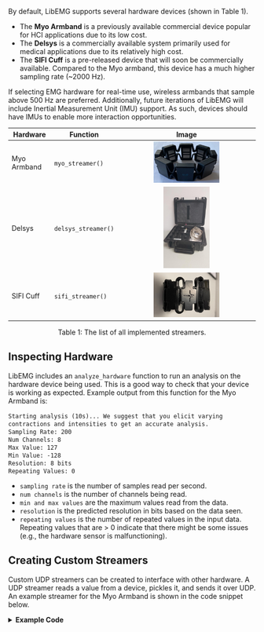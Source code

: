 <style>
    table {
        width: 100%;
    }
    .device_img {
        display: block;
        margin-left: auto;
        margin-right: auto;
        width: 50%;
        height: 50%;
    }
    .device_img_2 {
        display: block;
        margin-left: auto;
        margin-right: auto;
        width: 35%;
        height: 50%;
    }
</style>

By default, LibEMG supports several hardware devices (shown in Table 1). 
- The **Myo Armband** is a previously available commercial device popular for HCI applications due to its low cost.
- The **Delsys** is a commercially available system primarily used for medical applications due to its relatively high cost. 
- The **SIFI Cuff** is a pre-released device that will soon be commercially available. Compared to the Myo armband, this device has a much higher sampling rate (~2000 Hz).

If selecting EMG hardware for real-time use, wireless armbands that sample above 500 Hz are preferred. Additionally, future iterations of LibEMG will include Inertial Measurement Unit (IMU) support. As such, devices should have IMUs to enable more interaction opportunities.

| <center>Hardware</center> | <center>Function</center> | <center>Image</center> |
| ------------- | ------------- | ------------- |
| Myo Armband  | `myo_streamer()`  | <div class="device_img">![](devices/Myo.png) </div>|
| Delsys  | `delsys_streamer()` | <div class="device_img_2">![](devices/delsys.png) </div>|
| SIFI Cuff | `sifi_streamer()` | <div class="device_img">![](devices/sifi.png) </div>|

<center> <p>Table 1: The list of all implemented streamers.</p> </center>

## Inspecting Hardware
LibEMG includes an `analyze_hardware` function to run an analysis on the hardware device being used. This is a good way to  check that your device is working as expected. Example output from this function for the Myo Armband is:

```
Starting analysis (10s)... We suggest that you elicit varying contractions and intensities to get an accurate analysis.
Sampling Rate: 200
Num Channels: 8
Max Value: 127
Min Value: -128
Resolution: 8 bits
Repeating Values: 0
```

- `sampling rate` is the number of samples read per second.
- `num channels` is the number of channels being read.
- `min and max values` are the maximum values read from the data.
- `resolution` is the predicted resolution in bits based on the data seen.
- `repeating values` is the number of repeated values in the input data. Repeating values that are > 0 indicate that there might be some issues (e.g., the hardware sensor is malfunctioning).

## Creating Custom Streamers
Custom UDP streamers can be created to interface with other hardware. A UDP streamer reads a value from a device, pickles it, and sends it over UDP. An example streamer for the Myo Armband is shown in the code snippet below.

<details>
<summary><b>Example Code</b></summary>

```Python
import socket
import multiprocessing
import pickle
from pyomyo import Myo, emg_mode

def streamer():
    sock = socket.socket(socket.AF_INET, socket.SOCK_DGRAM)
    m = Myo(mode=emg_mode.FILTERED)
    m.connect()

    # On every new sample it, simply pickle it and write it over UDP
    def write_to_socket(emg, movement):
        data_arr = pickle.dumps(list(emg))
        sock.sendto(data_arr, ('127.0.0.1' 12345))
    m.add_emg_handler(write_to_socket)
    
    while True:
        m.run()
        
if __name__ == "__main__" :
    # Create streamer in a seperate Proces so that the main thread is free
    p = multiprocessing.Process(target=streamer, daemon=True)
    p.start()
    
    # Code leveraging the data goes here:
    odh = OnlineDataHandler(emg_arr=True, port=12345, ip='127.0.0.1')
    odh.start_listening()

    # Do stuff with data...
```

</details>

<br/>
<br/>